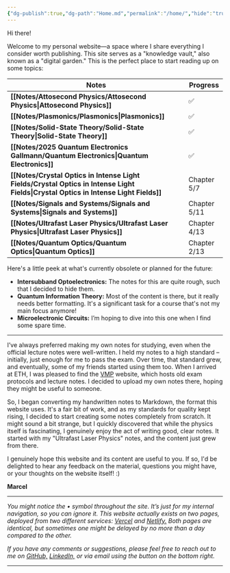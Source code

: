 ```yaml
---
{"dg-publish":true,"dg-path":"Home.md","permalink":"/home/","hide":"true","tags":["gardenEntry"],"dgShowBacklinks":"false","dgShowLocalGraph":true,"updated":"2025-05-25T19:06:22.000+02:00"}
---
```


Hi there!

Welcome to my personal website—a space where I share everything I consider worth publishing. This site serves as a "knowledge vault," also known as a "digital garden." This is the perfect place to start reading up on some topics:

| **Notes**                                                                                                                           | **Progress** |
| ----------------------------------------------------------------------------------------------------------------------------------- | ------------ |
| **[[Notes/Attosecond Physics/Attosecond Physics\|Attosecond Physics]]**                                                             | ✅            |
| **[[Notes/Plasmonics/Plasmonics\|Plasmonics]]**                                                                                     | ✅            |
| **[[Notes/Solid-State Theory/Solid-State Theory\|Solid-State Theory]]**                                                             | ✅            |
| **[[Notes/2025 Quantum Electronics Gallmann/Quantum Electronics\|Quantum Electronics]]**                                            | ✅            |
| **[[Notes/Crystal Optics in Intense Light Fields/Crystal Optics in Intense Light Fields\|Crystal Optics in Intense Light Fields]]** | Chapter 5/7  |
| **[[Notes/Signals and Systems/Signals and Systems\|Signals and Systems]]**                                                          | Chapter 5/11 |
| **[[Notes/Ultrafast Laser Physics/Ultrafast Laser Physics\|Ultrafast Laser Physics]]**                                              | Chapter 4/13 |
| **[[Notes/Quantum Optics/Quantum Optics\|Quantum Optics]]**                                                                         | Chapter 2/13 |

Here's a little peek at what's currently obsolete or planned for the future:

- **Intersubband Optoelectronics:** The notes for this are quite rough, such that I decided to hide them.
- **Quantum Information Theory:** Most of the content is there, but it really needs better formatting. It's a significant task for a course that's not my main focus anymore!
- **Microelectronic Circuits:** I’m hoping to dive into this one when I find some spare time.

---
I’ve always preferred making my own notes for studying, even when the official lecture notes were well-written. I held my notes to a high standard – initially, just enough for me to pass the exam. Over time, that standard grew, and eventually, some of my friends started using them too. When I arrived at ETH, I was pleased to find the [VMP](https://exams.vmp.ethz.ch/) website, which hosts old exam protocols and lecture notes. I decided to upload my own notes there, hoping they might be useful to someone.

So, I began converting my handwritten notes to Markdown, the format this website uses. It's a fair bit of work, and as my standards for quality kept rising, I decided to start creating some notes completely from scratch. It might sound a bit strange, but I quickly discovered that while the physics itself is fascinating, I genuinely enjoy the act of writing good, clear notes. It started with my "Ultrafast Laser Physics" notes, and the content just grew from there. 

I genuinely hope this website and its content are useful to you. If so, I'd be delighted to hear any feedback on the material, questions you might have, or your thoughts on the website itself! :)

**Marcel**

---
_You might notice the • symbol throughout the site. It’s just for my internal navigation, so you can ignore it. This website actually exists on two pages, deployed from two different services: [Vercel](https://koeberlin.vercel.app/) and [Netlify.](https://www.google.com/search?q=https://koeberlin.netlify.app/) Both pages are identical, but sometimes one might be delayed by no more than a day compared to the other._

_If you have any comments or suggestions, please feel free to reach out to me on [GitHub,](https://github.com/MarcelKoeberlin) [LinkedIn,](https://www.google.com/search?q=https://www.linkedin.com/in/marcel-k%25C3%25B6berlin-776397244/) or via email using the button on the bottom right._

---